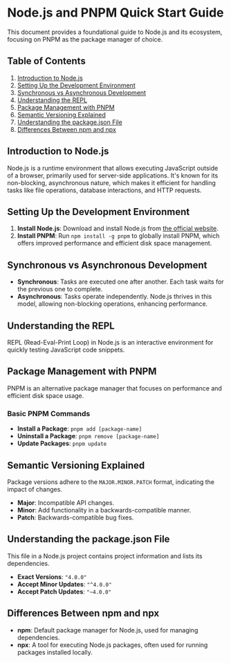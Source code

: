# Node.js and PNPM Quick Start Guide

This document provides a foundational guide to Node.js and its ecosystem, focusing on PNPM as the package manager of choice.

## Table of Contents

1. [Introduction to Node.js](#introduction-to-nodejs)
2. [Setting Up the Development Environment](#setting-up-the-development-environment)
3. [Synchronous vs Asynchronous Development](#synchronous-vs-asynchronous-development)
4. [Understanding the REPL](#understanding-the-repl)
5. [Package Management with PNPM](#package-management-with-pnpm)
6. [Semantic Versioning Explained](#semantic-versioning-explained)
7. [Understanding the package.json File](#understanding-the-packagejson-file)
8. [Differences Between npm and npx](#differences-between-npm-and-npx)

## Introduction to Node.js

Node.js is a runtime environment that allows executing JavaScript outside of a browser, primarily used for server-side applications. It's known for its non-blocking, asynchronous nature, which makes it efficient for handling tasks like file operations, database interactions, and HTTP requests.

## Setting Up the Development Environment

1. **Install Node.js**: Download and install Node.js from [the official website](https://nodejs.org/).
2. **Install PNPM**: Run `npm install -g pnpm` to globally install PNPM, which offers improved performance and efficient disk space management.

## Synchronous vs Asynchronous Development

- **Synchronous**: Tasks are executed one after another. Each task waits for the previous one to complete.
- **Asynchronous**: Tasks operate independently. Node.js thrives in this model, allowing non-blocking operations, enhancing performance.

## Understanding the REPL

REPL (Read-Eval-Print Loop) in Node.js is an interactive environment for quickly testing JavaScript code snippets.

## Package Management with PNPM

PNPM is an alternative package manager that focuses on performance and efficient disk space usage.

### Basic PNPM Commands

- **Install a Package**: `pnpm add [package-name]`
- **Uninstall a Package**: `pnpm remove [package-name]`
- **Update Packages**: `pnpm update`

## Semantic Versioning Explained

Package versions adhere to the `MAJOR.MINOR.PATCH` format, indicating the impact of changes.

- **Major**: Incompatible API changes.
- **Minor**: Add functionality in a backwards-compatible manner.
- **Patch**: Backwards-compatible bug fixes.

## Understanding the package.json File

This file in a Node.js project contains project information and lists its dependencies.

- **Exact Versions**: `"4.0.0"`
- **Accept Minor Updates**: `"^4.0.0"`
- **Accept Patch Updates**: `"~4.0.0"`

## Differences Between npm and npx

- **npm**: Default package manager for Node.js, used for managing dependencies.
- **npx**: A tool for executing Node.js packages, often used for running packages installed locally.